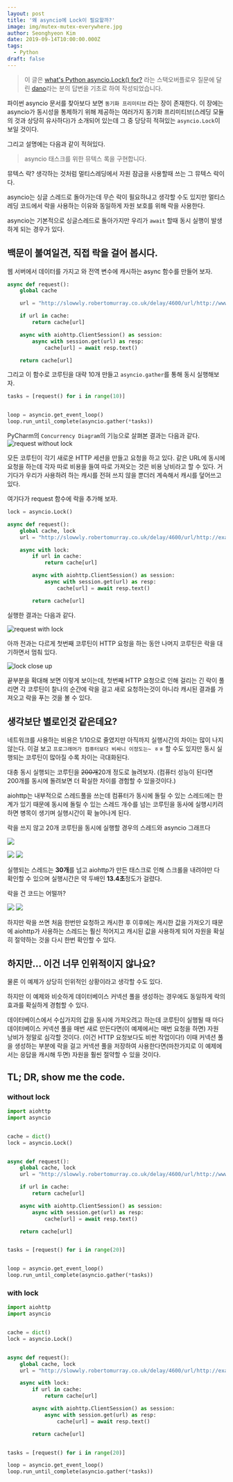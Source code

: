 ```yaml
---
layout: post
title: '왜 asyncio에 Lock이 필요할까?'
image: img/mutex-mutex-everywhere.jpg
author: Seonghyeon Kim
date: 2019-09-14T10:00:00.000Z
tags:
  - Python
draft: false
---
```


> 이 글은 [what's Python asyncio.Lock() for?](https://stackoverflow.com/questions/25799576/whats-python-asyncio-lock-for) 라는 스택오버플로우 질문에 달린 [dano](https://stackoverflow.com/users/2073595/dano)라는 분의 답변을 기초로 하여 작성되었습니다.

파이썬 asyncio 문서를 찾아보다 보면 `동기화 프리미티브` 라는 장이 존재한다. 이 장에는 asyncio가 동시성을 통제하기 위해 제공하는 여러가지 동기화 프리미티브(스레딩 모듈의 것과 상당히 유사하다)가 소개되어 있는데 그 중 당당히 적혀있는 `asyncio.Lock`이 보일 것이다.

그리고 설명에는 다음과 같이 적혀있다.

> asyncio 태스크를 위한 뮤텍스 록을 구현합니다.

뮤텍스 락? 생각하는 것처럼 멀티스레딩에서 자원 잠금을 사용할때 쓰는 그 뮤텍스 락이다.

asyncio는 싱글 스레드로 돌아가는데 무슨 락이 필요하냐고 생각할 수도 있지만 멀티스레딩 코드에서 락을 사용하는 이유와 동일하게 자원 보호를 위해 락을 사용한다.

asyncio는 기본적으로 싱글스레드로 돌아가지만 우리가 `await` 할때 동시 실행이 발생하게 되는 경우가 있다.

## 백문이 불여일견, 직접 락을 걸어 봅시다.

웹 서버에서 데이터를 가지고 와 전역 변수에 캐시하는 async 함수를 만들어 보자.

```python
async def request():
    global cache

    url = "http://slowwly.robertomurray.co.uk/delay/4600/url/http://www.google.co.uk"

    if url in cache:
        return cache[url]

    async with aiohttp.ClientSession() as session:
        async with session.get(url) as resp:
            cache[url] = await resp.text()

    return cache[url]
```

그리고 이 함수로 코루틴을 대략 10개 만들고 `asyncio.gather`를 통해 동시 실행해보자.

```python
tasks = [request() for i in range(10)]


loop = asyncio.get_event_loop()
loop.run_until_complete(asyncio.gather(*tasks))
```

PyCharm의 `Concurrency Diagram`의 기능으로 살펴본 결과는 다음과 같다.
![request without lock](img/request-without-lock.png)

모든 코루틴이 각기 새로운 HTTP 세션을 만들고 요청을 하고 있다. 같은 URL에 동시에 요청을 하는데 각자 따로 비용을 들여 따로 가져오는 것은 비용 낭비라고 할 수 있다. 거기다가 우리가 사용하려 하는 캐시를 전혀 쓰지 않을 뿐더러 계속해서 캐시를 덮어쓰고 있다.

여기다가 request 함수에 락을 추가해 보자.

```python
lock = asyncio.Lock()

async def request():
    global cache, lock
    url = "http://slowwly.robertomurray.co.uk/delay/4600/url/http://example.com"

    async with lock:
        if url in cache:
            return cache[url]

        async with aiohttp.ClientSession() as session:
            async with session.get(url) as resp:
                cache[url] = await resp.text()

        return cache[url]
```

실행한 결과는 다음과 같다.

![request with lock](img/request-with-lock.png)

아까 전과는 다르게 첫번째 코루틴이 HTTP 요청을 하는 동안 나머지 코루틴은 락을 대기하면서 멈춰 있다.

![lock close up](img/lock-close-up.png)

끝부분을 확대해 보면 이렇게 보이는데, 첫번째 HTTP 요청으로 인해 걸리는 긴 락이 풀리면 각 코루틴이 찰나의 순간에 락을 걸고 새로 요청하는것이 아니라 캐시된 결과를 가져오고 락을 푸는 것을 볼 수 있다.

## 생각보단 별로인것 같은데요?

네트워크를 사용하는 비용은 1/10으로 줄였지만 아직까지 실행시간의 차이는 많이 나지 않는다. 이걸 보고 `프로그래머가 컴퓨터보다 비싸니 이정도는~ ㅎㅎ` 할 수도 있지만 동시 실행되는 코루틴이 많아질 수록 차이는 극대화된다.

대충 동시 실행되는 코루틴을 ~~200개~~20개 정도로 늘려보자. (컴퓨터 성능이 된다면 200개를 동시에 돌려보면 더 확실한 차이를 경험할 수 있을것이다.)

aiohttp는 내부적으로 스레드풀을 쓰는데 컴퓨터가 동시에 돌릴 수 있는 스레드에는 한계가 있기 때문에 동시에 돌릴 수 있는 스레드 개수를 넘는 코루틴을 동사에 실행시키려 하면 병목이 생기며 실행시간이 확 늘어나게 된다.

락을 쓰지 않고 20개 코루틴을 동시에 실행할 경우의 스레드와 asyncio 그래프다

![](img/more-request-without-lock-thread.png)

![](img/more-request-without-lock.png)
![](img/more-request-without-lock-2.png)

실행되는 스레드는 **30개**를 넘고 aiohttp가 만든 태스크로 인해 스크롤을 내려야만 다 확인할 수 있으며 실행시간은 약 두배인 **13.4초**정도가 걸렸다.

락을 건 코드는 어떨까?

![](img/more-request-with-lock-thread.png)
![](img/more-request-with-lock.png)

하지만 락을 쓰면 처음 한번만 요청하고 캐시한 후 이후에는 캐시한 값을 가져오기 때문에 aiohttp가 사용하는 스레드는 훨신 적어지고 캐시된 값을 사용하게 되어 자원을 확실히 절약하는 것을 다시 한번 확인할 수 있다.

## 하지만... 이건 너무 인위적이지 않나요?

물론 이 예제가 상당히 인위적인 상황이라고 생각할 수도 있다.

하지만 이 예제와 비슷하게 데이터베이스 커넥션 풀을 생성하는 경우에도 동일하게 락의 효과를 확실하게 경험할 수 있다.

데이터베이스에서 수십가지의 값을 동시에 가져오려고 하는데 코루틴이 실행될 때 마다 데이터베이스 커넥션 풀을 매번 새로 만든다면(이 예제에서는 매번 요청을 하면) 자원 낭비가 정말로 심각할 것이다. (이건 HTTP 요청보다도 비싼 작업이다!) 이때 커넥션 풀을 생성하는 부분에 락을 걸고 커넥션 풀을 저장하여 사용한다면(마찬가지로 이 예제에서는 응답을 캐시해 두면) 자원을 훨씬 절약할 수 있을 것이다.

## TL; DR, show me the code.

### without lock

```python
import aiohttp
import asyncio


cache = dict()
lock = asyncio.Lock()


async def request():
    global cache, lock
    url = "http://slowwly.robertomurray.co.uk/delay/4600/url/http://www.google.co.uk"

    if url in cache:
        return cache[url]

    async with aiohttp.ClientSession() as session:
        async with session.get(url) as resp:
            cache[url] = await resp.text()

    return cache[url]


tasks = [request() for i in range(20)]


loop = asyncio.get_event_loop()
loop.run_until_complete(asyncio.gather(*tasks))
```

### with lock

```python
import aiohttp
import asyncio


cache = dict()
lock = asyncio.Lock()


async def request():
    global cache, lock
    url = "http://slowwly.robertomurray.co.uk/delay/4600/url/http://example.com"

    async with lock:
        if url in cache:
            return cache[url]

        async with aiohttp.ClientSession() as session:
            async with session.get(url) as resp:
                cache[url] = await resp.text()

        return cache[url]


tasks = [request() for i in range(20)]

loop = asyncio.get_event_loop()
loop.run_until_complete(asyncio.gather(*tasks))
```
